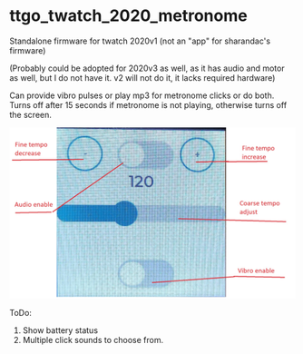 # ttgo_twatch_2020_metronome

Standalone firmware for twatch 2020v1 (not an "app" for sharandac's firmware)

(Probably could be adopted for 2020v3 as well, as it has audio and motor as well, but I do not have it.  v2 will not do it, it lacks required hardware)

Can provide vibro pulses or play mp3 for metronome clicks or do both.
Turns off after 15 seconds if metronome is not playing, otherwise turns off the screen.

![Interface](docs/interface.jpg?raw=true "Title")



ToDo:

 
1) Show battery status
2) Multiple click sounds to choose from.